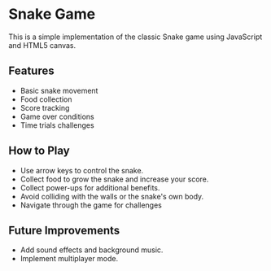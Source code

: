 # Snake Game

This is a simple implementation of the classic Snake game using JavaScript and HTML5 canvas.

## Features
- Basic snake movement
- Food collection
- Score tracking
- Game over conditions
- Time trials challenges

## How to Play
- Use arrow keys to control the snake.
- Collect food to grow the snake and increase your score.
- Collect power-ups for additional benefits.
- Avoid colliding with the walls or the snake's own body.
- Navigate through the game for challenges

## Future Improvements
- Add sound effects and background music.
- Implement multiplayer mode.

